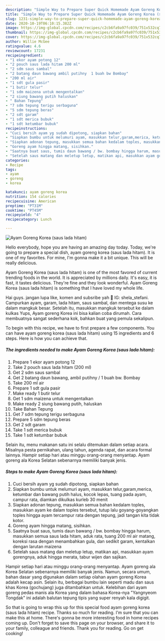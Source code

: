 ```yaml
---
description: "Simple Way to Prepare Super Quick Homemade Ayam Goreng Korea (saus lada hitam)"
title: "Simple Way to Prepare Super Quick Homemade Ayam Goreng Korea (saus lada hitam)"
slug: 1231-simple-way-to-prepare-super-quick-homemade-ayam-goreng-korea-saus-lada-hitam
date: 2020-10-19T06:10:15.382Z
image: https://img-global.cpcdn.com/recipes/c2cb6fa9a97fc039/751x532cq70/ayam-goreng-korea-saus-lada-hitam-foto-resep-utama.jpg
thumbnail: https://img-global.cpcdn.com/recipes/c2cb6fa9a97fc039/751x532cq70/ayam-goreng-korea-saus-lada-hitam-foto-resep-utama.jpg
cover: https://img-global.cpcdn.com/recipes/c2cb6fa9a97fc039/751x532cq70/ayam-goreng-korea-saus-lada-hitam-foto-resep-utama.jpg
author: Willie McGee
ratingvalue: 4.6
reviewcount: 17231
recipeingredient:
- "1 ekor ayam potong 12"
- "2 pouch saus lada hitam 200 ml"
- "2 sdm saus sambal"
- "2 batang daun bawang ambil putihny  1 buah bw Bombay"
- "200 ml air"
- "1 sdt gula pasir"
- "1 butir telur"
- "1 sdm maizena untuk mengentalkan"
- "2 siung bawang putih haluskan"
- " Bahan Tepung"
- "7 sdm tepung terigu serbaguna"
- "5 sdm tepung beras"
- "2 sdt garam"
- "1 sdt merica bubuk"
- "1 sdt ketumbar bubuk"
recipeinstructions:
- "Cuci bersih ayam yg sudah dipotong, siapkan bahan"
- "Siapkan bumbu untuk melumuri ayam, masukkan telur,garam,merica, ketumbar dan bawang putih halus, kocok lepas, tuang pada ayam, campur rata, diamkan dikulkas kurleb 30 menit"
- "Siapkan adonan tepung, masukkan semua bahan kedalam toples, masukkan ayam ke dalam toples tersebut, tutup lalu goyang-goyangkan toples hingga ayam tercampur rata dengan tepung, jadi tangan kita tidak kotor."
- "Goreng ayam hingga matang, sisihkan."
- "Saatnya buat saus, tumis daun bawang / bw. bombay hingga harum, masukkan semua saus lada hitam, aduk rata, tuang 200 ml air matang, koreksi rasa dengan menambahkan gula, dan sedikit garam, kentalkan dengan larutan maizena"
- "Setelah saus matang dan meletup letup, matikan api, masukkan ayam gorengnya, aduk hingga merata, tabur wijen dan sajikan."
categories:
- Recipe
tags:
- ayam
- goreng
- korea

katakunci: ayam goreng korea 
nutrition: 154 calories
recipecuisine: American
preptime: "PT31M"
cooktime: "PT45M"
recipeyield: "4"
recipecategory: Lunch

---
```



![Ayam Goreng Korea (saus lada hitam)](https://img-global.cpcdn.com/recipes/c2cb6fa9a97fc039/751x532cq70/ayam-goreng-korea-saus-lada-hitam-foto-resep-utama.jpg)

Hello everybody, hope you are having an amazing day today. Today, we're going to prepare a special dish, ayam goreng korea (saus lada hitam). It is one of my favorites. For mine, I'm gonna make it a bit unique. This will be really delicious.

Ayam Goreng Korea (saus lada hitam) is one of the most favored of current trending foods in the world. It is appreciated by millions daily. It's easy, it is fast, it tastes delicious. They're fine and they look wonderful. Ayam Goreng Korea (saus lada hitam) is something that I have loved my whole life.

Hai guys. jangan lupa like, komen and subsribe yah 🤗 IG: shela_stefani. Campurkan ayam, garam, lada hitam, saus sambal, dan mentega susu ke dalam mangkuk besar. Setelah itu, masukkan mangkuk tersebut ke dalam kulkas Yups, Ayam goreng Korea ini bisa kalian coba dirumah. Cara membuatnya sangat sederhana kok, bahkan buat yang pemula sekalipun.


To begin with this recipe, we have to first prepare a few components. You can have ayam goreng korea (saus lada hitam) using 15 ingredients and 6 steps. Here is how you can achieve that.

<!--inarticleads1-->

##### The ingredients needed to make Ayam Goreng Korea (saus lada hitam):

1. Prepare 1 ekor ayam potong 12
1. Take 2 pouch saus lada hitam (200 ml)
1. Get 2 sdm saus sambal
1. Get 2 batang daun bawang, ambil putihny / 1 buah bw. Bombay
1. Take 200 ml air
1. Prepare 1 sdt gula pasir
1. Make ready 1 butir telur
1. Get 1 sdm maizena untuk mengentalkan
1. Make ready 2 siung bawang putih, haluskan
1. Take  Bahan Tepung
1. Get 7 sdm tepung terigu serbaguna
1. Prepare 5 sdm tepung beras
1. Get 2 sdt garam
1. Take 1 sdt merica bubuk
1. Take 1 sdt ketumbar bubuk


Selain itu, menu makanan satu ini selalu ditemukan dalam setiap acara. Misalnya pesta pernikahan, ulang tahun, agenda rapat, dan acara formal lainnya. Hampir setiap hari atau minggu orang-orang menyantap. Ayam goreng ala Korea Selatan sebenarnya memiliki banyak jenis. 

<!--inarticleads2-->

##### Steps to make Ayam Goreng Korea (saus lada hitam):

1. Cuci bersih ayam yg sudah dipotong, siapkan bahan
1. Siapkan bumbu untuk melumuri ayam, masukkan telur,garam,merica, ketumbar dan bawang putih halus, kocok lepas, tuang pada ayam, campur rata, diamkan dikulkas kurleb 30 menit
1. Siapkan adonan tepung, masukkan semua bahan kedalam toples, masukkan ayam ke dalam toples tersebut, tutup lalu goyang-goyangkan toples hingga ayam tercampur rata dengan tepung, jadi tangan kita tidak kotor.
1. Goreng ayam hingga matang, sisihkan.
1. Saatnya buat saus, tumis daun bawang / bw. bombay hingga harum, masukkan semua saus lada hitam, aduk rata, tuang 200 ml air matang, koreksi rasa dengan menambahkan gula, dan sedikit garam, kentalkan dengan larutan maizena
1. Setelah saus matang dan meletup letup, matikan api, masukkan ayam gorengnya, aduk hingga merata, tabur wijen dan sajikan.


Hampir setiap hari atau minggu orang-orang menyantap. Ayam goreng ala Korea Selatan sebenarnya memiliki banyak jenis. Namun, secara umum, bahan dasar yang digunakan dalam setiap olahan ayam goreng Korea adalah kecap asin. Selain itu, berbagai bumbu lain seperti madu dan saus khas Korea (gochujang) juga ditambahkan untuk. Kelebihan dari ayam goreng pedas manis ala Korea yang dalam bahasa Korea-nya &#34;Yangnyeom Tongdak&#34; ini adalah balutan tepung tipis yang super renyah kala digigit. 

So that is going to wrap this up for this special food ayam goreng korea (saus lada hitam) recipe. Thanks so much for reading. I'm sure that you can make this at home. There's gonna be more interesting food in home recipes coming up. Don't forget to save this page on your browser, and share it to your family, colleague and friends. Thank you for reading. Go on get cooking!

